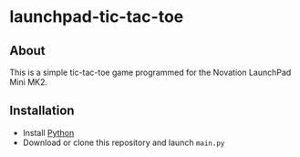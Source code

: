 # launchpad-tic-tac-toe

## About

This is a simple tic-tac-toe game programmed for the Novation LaunchPad Mini MK2.

## Installation

- Install [Python](https://www.python.org/downloads/)
- Download or clone this repository and launch `main.py`

